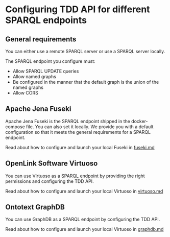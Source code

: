 # Configuring TDD API for different SPARQL endpoints

## General requirements

You can either use a remote SPARQL server or use a SPARQL server locally.

The SPARQL endpoint you configure must:

- Allow SPARQL UPDATE queries
- Allow named graphs
- Be configured in the manner that the default graph is the union of the named graphs
- Allow CORS

## Apache Jena Fuseki

Apache Jena Fuseki is the SPARQL endpoint shipped in the docker-compose file.
You can also set it locally.
We provide you with a default configuration so that it meets the general
requirements for a SPARQL endpoint.

Read about how to configure and launch your local Fuseki in [fuseki.md](fuseki.md)

## OpenLink Software Virtuoso

You can use Virtuoso as a SPARQL endpoint by providing the right permissions
and configuring the TDD API.

Read about how to configure and launch your local Virtuoso in [virtuoso.md](virtuoso.md)

## Ontotext GraphDB

You can use GraphDB as a SPARQL endpoint by configuring the TDD API.

Read about how to configure and launch your local Virtuoso in [graphdb.md](graphdb.md)
